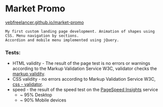 # Market Promo
[vebfreelancer.github.io/market-promo](https://vebfreelancer.github.io/market-promo/)
```
My first custom landing page development. Animation of shapes using CSS. Menu navigation by sections.  
Accordion and mobile menu implemented using jQuery.
```
### Tests:
- HTML validity - The result of the page test is no errors or warnings according to the Markup Validation Service W3C, validator checks the [markup validity](https://validator.w3.org/#validate_by_uri).
- CSS validity - no errors according to Markup Validation Service W3C, [css - validator](https://jigsaw.w3.org/css-validator/).
- speed - the result of the speed test on the [PageSpeed Insights](https://pagespeed.web.dev/) service
  - ~ 95% Desktop
  - ~ 90% Mobile devices